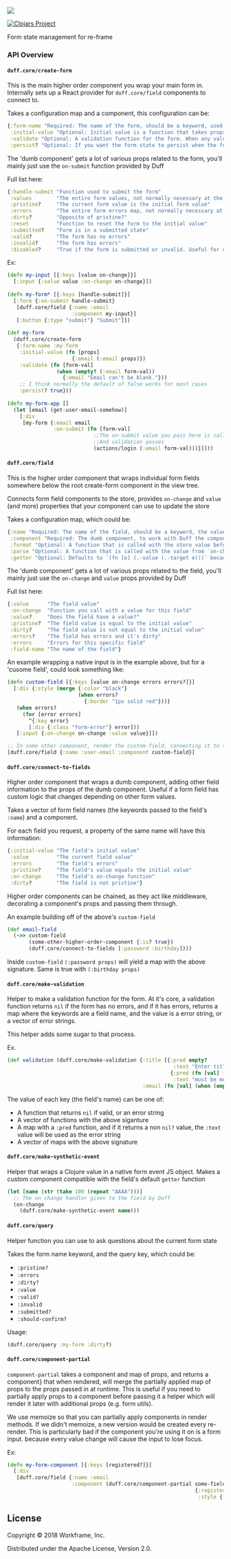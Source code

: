 ![](https://raw.githubusercontent.com/workframers/duff/master/resources/duff-logo.png)

[![Clojars Project](https://img.shields.io/clojars/v/com.workframe/duff.svg)](https://clojars.org/com.workframe/duff)

Form state management for re-frame

### API Overview

#### `duff.core/create-form`

This is the main higher order component you wrap your main form in. Internally sets up a React provider for `duff.core/field` components to connect to.

Takes a configuration map and a component, this configuration can be:

```clojure
{:form-name "Required: The name of the form, should be a keyword, used as the form state namespace internally"
 :initial-value "Optional: Initial value is a function that takes props and returns a map of initial values for the form"
 :validate "Optional: A validation function for the form. When any value on the form changes, this function will be called. How to set this up is documented below"
 :persist? "Optional: If you want the form state to persist when the form is unmounted from the DOM defaults to false"}
```

The 'dumb component' gets a lot of various props related to the form, you'll mainly just use the `on-submit` function provided by Duff

Full list here:

```clojure
{:handle-submit "Function used to submit the form"
 :values        "The entire form values, not normally necessary at the root component, as individual form fields are connected to their values"
 :pristine?     "The current form value is the initial form value"
 :errors        "The entire form errors map, not normally necessary at the root component, as individual form fields are connected to their errors"
 :dirty?        "Opposite of pristine?"
 :reset         "Function to reset the form to the initial value"
 :submitted?    "Form is in a submitted state"
 :valid?        "The form has no errors"
 :invalid?      "The form has errors"
 :disabled?     "True if the form is submitted or invalid. Useful for disabling the submit button."}
```

Ex:

```clojure
(defn my-input [{:keys [value on-change]}]
  [:input {:value value :on-change on-change}])
  
(defn my-form* [{:keys [handle-submit]}]
  [:form {:on-submit handle-submit}
   [duff.core/field {:name :email
                     :component my-input}]
   [:button {:type "submit"} "Submit"]])
   
(def my-form
  (duff.core/create-form
   {:form-name :my-form
    :initial-value (fn [props]
                     {:email (:email props)})
    :validate (fn [form-val]
                (when (empty? (:email form-val))
                  {:email "Email can't be blank."}))
    ;; I think normally the default of false works for most cases
    :persist? true}))
    
(defn my-form-app []
  (let [email (get-user-email-somehow)]
    [:div
     [my-form {:email email
               :on-submit (fn [form-val]
                            ;;The on-submit value you pass here is called by Duff when on submit is triggered
                            ;;And validation passes
                            (actions/login (:email form-val)))}]]))
```

#### `duff.core/field`

This is the higher order component that wraps individual form fields somewhere below the root create-form component in the view tree.

Connects form field components to the store, provides `on-change` and `value` (and more) properties that your component can use to update the store

Takes a configuration map, which could be:

```clojure
{:name "Required: The name of the field, should be a keyword, the value of the field will be stored at this key"
 :component "Required: The dumb component, to work with Duff the component needs to handle `on-change` and `value` properties"
 :format "Optional: A function that is called with the store value before being passed to the component. Useful when the field value is a Date or something"
 :parse "Optional: A function that is called with the value from `on-change` before being saved into the store"
 :getter "Optional: Defaults to `(fn [e] (.-value (.-target e)))` because it assumes you're using native form components which call on-change directly, can be overridden"}
```

The 'dumb component' gets a lot of various props related to the field, you'll mainly just use the `on-change` and `value` props provided by Duff

Full list here:

```clojure
{:value      "The field value"
 :on-change  "Function you call with a value for this field"
 :value?     "Does the field have a value?"
 :pristine?  "The field value is equal to the initial value"
 :dirty?     "The field value is not equal to the initial value"
 :errors?    "The field has errors and it's dirty"
 :errors     "Errors for this specific field"
 :field-name "The name of the field"}
```

An example wrapping a native input is in the example above, but for a 'cusome field', could look something like:

```clojure
(defn custom-field [{:keys [value on-change errors errors?]}]
  [:div {:style (merge {:color "black"}
                       (when errors?
                         {:border "1px solid red"}))}
   (when errors?
     (for [error errors]
       ^{:key error}
       [:div {:class "form-error"} error]))
   [:input {:on-change on-change :value value}]])

;; In some other component, render the custom-field, connecting it to the form store
[duff.core/field {:name :user-email :component custom-field}]
```

#### `duff.core/connect-to-fields`

Higher order component that wraps a dumb component, adding other field information to the props of the dumb component. Useful if a form field has custom logic that changes depending on other form values.

Takes a vector of form field names (the keywords passed to the field's `:name`) and a component.

For each field you request, a property of the same name will have this information:

```clojure
{:initial-value "The field's initial value"
 :value         "The current field value"
 :errors        "The field's errors"
 :pristine?     "The field's value equals the initial value"
 :on-change     "The field's on-change function"
 :dirty?        "The field is not pristine"}
```

Higher order components can be chained, as they act like middleware, decorating a component's props and passing them through.

An example building off of the above's `custom-field`

```clojure
(def email-field
  (->> custom-field
       (some-other-higher-order-component {:is? true})
       (duff.core/connect-to-fields [:password :birthday])))
```

Inside `custom-field` `(:password props)` will yield a map with the above signature. Same is true with `(:birthday props)`

#### `duff.core/make-validation`

Helper to make a validation function for the form. At it's core, a validation function returns `nil` if the form has no errors, and if it has errors, returns a map where the keywords are a field name, and the value is a error string, or a vector of error strings.

This helper adds some sugar to that process.

Ex.

```clojure
(def validation (duff.core/make-validation {:title [{:pred empty?
                                                      :text "Enter title to save changes"}
                                                     {:pred (fn [val] (> 5 (count val)))
                                                      :text "must be more than five characters"}]
                                            :email (fn [val] (when (empty? val) "Email can't be empty"))}))
```

The value of each key (the field's name) can be one of:

- A function that returns `nil` if valid, or an error string
- A vector of functions with the above siganture
- A map with a `:pred` function, and if it returns a non `nil?` value, the `:text` value will be used as the error string
- A vector of maps with the above signature

#### `duff.core/make-synthetic-event`

Helper that wraps a Clojure value in a native form event JS object. Makes a custom component compatible with the field's default `getter` function

```clojure
(let [name (str (take 100 (repeat "AAAA")))]
  ;; The on change handler given to the field by Duff
  (on-change
    (duff.core/make-synthetic-event name)))
```

#### `duff.core/query`

Helper function you can use to ask questions about the current form state

Takes the form name keyword, and the query key, which could be:

- `:pristine?`
- `:errors`
- `:dirty?`
- `:value`
- `:valid?`
- `:invalid`
- `:submitted?`
- `:should-confirm?`

Usage:

```clojure
(duff.core/query :my-form :dirty?)
```

#### `duff.core/component-partial`

`component-partial` takes a component and map of props, and returns a component}
that when rendered, will merge the partially applied map of props to the props
passed in at runtime. This is useful if you need to partially apply props to a
component before passing it a helper which will render it later with additional
props (e.g. form utils).

We use memoize so that you can partially apply components
in render methods. If we didn't memoize, a new version would be created every
re-render. This is particularly bad if the component you're using it on is a
form input. because every value change will cause the input to lose focus.

Ex:

```clojure
(defn my-form-component [{:keys [registered?]}]
  [:div
   [duff.core/field {:name :email
                     :component (duff.core/component-partial some-field-component
                                                             {:registered? registered?
                                                              :style {:margin-top 5}})}]])
```

## License

Copyright © 2018 Workframe, Inc.

Distributed under the Apache License, Version 2.0.
